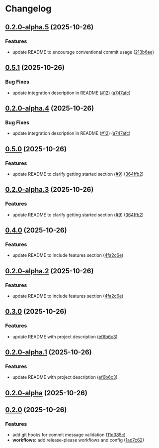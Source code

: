 # Changelog

## [0.2.0-alpha.5](https://github.com/kevinah95/poc-release-please-commitlint/compare/v0.2.0-alpha.4...v0.2.0-alpha.5) (2025-10-26)


### Features

* update README to encourage conventional commit usage ([213b6ae](https://github.com/kevinah95/poc-release-please-commitlint/commit/213b6ae011565c764ddd9561e490325328b8a469))

## [0.5.1](https://github.com/kevinah95/poc-release-please-commitlint/compare/v0.5.0...v0.5.1) (2025-10-26)


### Bug Fixes

* update integration description in README ([#12](https://github.com/kevinah95/poc-release-please-commitlint/issues/12)) ([a747afc](https://github.com/kevinah95/poc-release-please-commitlint/commit/a747afc94461744ff119290ce8f18ee1bad4c19e))

## [0.2.0-alpha.4](https://github.com/kevinah95/poc-release-please-commitlint/compare/v0.2.0-alpha.3...v0.2.0-alpha.4) (2025-10-26)


### Bug Fixes

* update integration description in README ([#12](https://github.com/kevinah95/poc-release-please-commitlint/issues/12)) ([a747afc](https://github.com/kevinah95/poc-release-please-commitlint/commit/a747afc94461744ff119290ce8f18ee1bad4c19e))

## [0.5.0](https://github.com/kevinah95/poc-release-please-commitlint/compare/v0.4.0...v0.5.0) (2025-10-26)


### Features

* update README to clarify getting started section ([#9](https://github.com/kevinah95/poc-release-please-commitlint/issues/9)) ([364ffb2](https://github.com/kevinah95/poc-release-please-commitlint/commit/364ffb2593f0aa2a0e7ce5df167205045c18c52b))

## [0.2.0-alpha.3](https://github.com/kevinah95/poc-release-please-commitlint/compare/v0.2.0-alpha.2...v0.2.0-alpha.3) (2025-10-26)


### Features

* update README to clarify getting started section ([#9](https://github.com/kevinah95/poc-release-please-commitlint/issues/9)) ([364ffb2](https://github.com/kevinah95/poc-release-please-commitlint/commit/364ffb2593f0aa2a0e7ce5df167205045c18c52b))

## [0.4.0](https://github.com/kevinah95/poc-release-please-commitlint/compare/v0.3.0...v0.4.0) (2025-10-26)


### Features

* update README to include features section ([4fa2c6e](https://github.com/kevinah95/poc-release-please-commitlint/commit/4fa2c6e2cc933eed1862178b0b7b5aaa26e628c7))

## [0.2.0-alpha.2](https://github.com/kevinah95/poc-release-please-commitlint/compare/v0.2.0-alpha.1...v0.2.0-alpha.2) (2025-10-26)


### Features

* update README to include features section ([4fa2c6e](https://github.com/kevinah95/poc-release-please-commitlint/commit/4fa2c6e2cc933eed1862178b0b7b5aaa26e628c7))

## [0.3.0](https://github.com/kevinah95/poc-release-please-commitlint/compare/v0.2.0...v0.3.0) (2025-10-26)


### Features

* update README with project description ([ef6b6c3](https://github.com/kevinah95/poc-release-please-commitlint/commit/ef6b6c38b888d07c748fba28386ed9ab32cd9ed9))

## [0.2.0-alpha.1](https://github.com/kevinah95/poc-release-please-commitlint/compare/v0.2.0-alpha...v0.2.0-alpha.1) (2025-10-26)


### Features

* update README with project description ([ef6b6c3](https://github.com/kevinah95/poc-release-please-commitlint/commit/ef6b6c38b888d07c748fba28386ed9ab32cd9ed9))

## [0.2.0-alpha](https://github.com/kevinah95/poc-release-please-commitlint/compare/v0.1.0...v0.2.0-alpha) (2025-10-26)
## [0.2.0](https://github.com/kevinah95/poc-release-please-commitlint/compare/v0.1.0...v0.2.0) (2025-10-26)


### Features

* add git hooks for commit message validation ([11d385c](https://github.com/kevinah95/poc-release-please-commitlint/commit/11d385ca812bc6679ccde3eed0a2d5ff11ef1183))
* **workflows:** add release-please workflows and config ([1ad7c62](https://github.com/kevinah95/poc-release-please-commitlint/commit/1ad7c626c190e668831ff4a6e2968be78f4e108e))
